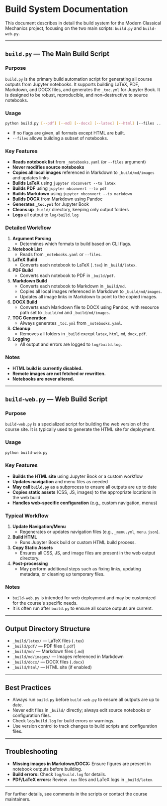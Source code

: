 # Build System Documentation

This document describes in detail the build system for the Modern Classical Mechanics project, focusing on the two main scripts: `build.py` and `build-web.py`.

---

## `build.py` — The Main Build Script

### Purpose
`build.py` is the primary build automation script for generating all course outputs from Jupyter notebooks. It supports building LaTeX, PDF, Markdown, and DOCX files, and generates the `_toc.yml` for Jupyter Book. It is designed to be robust, reproducible, and non-destructive to source notebooks.

### Usage
```sh
python build.py [--pdf] [--md] [--docx] [--latex] [--html] [--files ...]
```
- If no flags are given, all formats except HTML are built.
- `--files` allows building a subset of notebooks.

### Key Features
- **Reads notebook list** from `_notebooks.yaml` (or `--files` argument)
- **Never modifies source notebooks**
- **Copies all local images** referenced in Markdown to `_build/md/images` and updates links
- **Builds LaTeX** using `jupyter nbconvert --to latex`
- **Builds PDF** using `jupyter nbconvert --to pdf`
- **Builds Markdown** using `jupyter nbconvert --to markdown`
- **Builds DOCX** from Markdown using Pandoc
- **Generates `_toc.yml`** for Jupyter Book
- **Cleans up** `_build/` directory, keeping only output folders
- **Logs** all output to `log/build.log`

### Detailed Workflow
1. **Argument Parsing**
   - Determines which formats to build based on CLI flags.
2. **Notebook List**
   - Reads from `_notebooks.yaml` or `--files`.
3. **LaTeX Build**
   - Converts each notebook to LaTeX (`.tex`) in `_build/latex`.
4. **PDF Build**
   - Converts each notebook to PDF in `_build/pdf`.
5. **Markdown Build**
   - Converts each notebook to Markdown in `_build/md`.
   - Copies all local images referenced in Markdown to `_build/md/images`.
   - Updates all image links in Markdown to point to the copied images.
6. **DOCX Build**
   - Converts each Markdown file to DOCX using Pandoc, with resource path set to `_build/md` and `_build/md/images`.
7. **TOC Generation**
   - Always generates `_toc.yml` from `_notebooks.yaml`.
8. **Cleanup**
   - Removes all folders in `_build` except `latex`, `html`, `md`, `docx`, `pdf`.
9. **Logging**
   - All output and errors are logged to `log/build.log`.

### Notes
- **HTML build is currently disabled.**
- **Remote images are not fetched or rewritten.**
- **Notebooks are never altered.**

---

## `build-web.py` — Web Build Script

### Purpose
`build-web.py` is a specialized script for building the web version of the course site. It is typically used to generate the HTML site for deployment.

### Usage
```sh
python build-web.py
```

### Key Features
- **Builds the HTML site** using Jupyter Book or a custom workflow
- **Updates navigation** and menu files as needed
- **May call `build.py`** as a subprocess to ensure all outputs are up to date
- **Copies static assets** (CSS, JS, images) to the appropriate locations in the web build
- **Handles web-specific configuration** (e.g., custom navigation, menus)

### Typical Workflow
1. **Update Navigation/Menu**
   - Regenerates or updates navigation files (e.g., `_menu.yml`, `menu.json`).
2. **Build HTML**
   - Runs Jupyter Book build or custom HTML build process.
3. **Copy Static Assets**
   - Ensures all CSS, JS, and image files are present in the web output directory.
4. **Post-processing**
   - May perform additional steps such as fixing links, updating metadata, or cleaning up temporary files.

### Notes
- `build-web.py` is intended for web deployment and may be customized for the course's specific needs.
- It is often run after `build.py` to ensure all source outputs are current.

---

## Output Directory Structure
- `_build/latex/` — LaTeX files (`.tex`)
- `_build/pdf/` — PDF files (`.pdf`)
- `_build/md/` — Markdown files (`.md`)
- `_build/md/images/` — Images referenced in Markdown
- `_build/docx/` — DOCX files (`.docx`)
- `_build/html/` — HTML site (if enabled)

---

## Best Practices
- Always run `build.py` before `build-web.py` to ensure all outputs are up to date.
- Never edit files in `_build/` directly; always edit source notebooks or configuration files.
- Check `log/build.log` for build errors or warnings.
- Use version control to track changes to build scripts and configuration files.

---

## Troubleshooting
- **Missing images in Markdown/DOCX:** Ensure figures are present in notebook outputs before building.
- **Build errors:** Check `log/build.log` for details.
- **PDF/LaTeX errors:** Review `.tex` files and LaTeX logs in `_build/latex`.

---

For further details, see comments in the scripts or contact the course maintainers.
